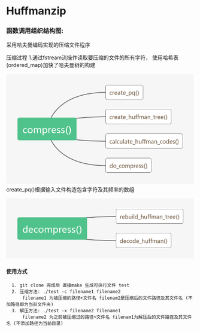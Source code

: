 # Huffmanzip

### 函数调用组织结构图:

    
    
采用哈夫曼编码实现的压缩文件程序

压缩过程
1.通过fstream流操作读取要压缩的文件的所有字符，
使用哈希表(ordered_map)加快了哈夫曼树的构建

![](https://github.com/dengyapeng/Huffmanzip/raw/master/Image/compress.png)
create_pq()根据输入文件构造包含字符及其频率的数组

![](https://github.com/dengyapeng/Huffmanzip/raw/master/Image/decompress.png)



#### 使用方式
      1. git clone 完成后 直接make 生成可执行文件 test
      2. 压缩方法: ./test -c filename1 filename2
          filename1 为被压缩的路径+文件名 filenam2是压缩后的文件路径及其文件名 (不加路径即为当前文件夹)
      3. 解压方法: ./test -x filename2 filename1
          filename2 为之前被压缩过的路径+文件名 filenam1为解压后的文件路径及其文件名 (不添加路径为当前目录)
